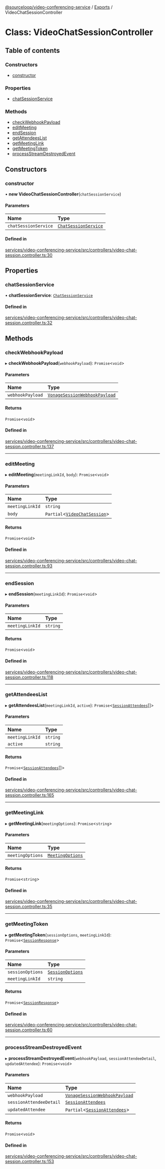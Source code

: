[@sourceloop/video-conferencing-service](../README.md) / [Exports](../modules.md) / VideoChatSessionController

# Class: VideoChatSessionController

## Table of contents

### Constructors

- [constructor](VideoChatSessionController.md#constructor)

### Properties

- [chatSessionService](VideoChatSessionController.md#chatsessionservice)

### Methods

- [checkWebhookPayload](VideoChatSessionController.md#checkwebhookpayload)
- [editMeeting](VideoChatSessionController.md#editmeeting)
- [endSession](VideoChatSessionController.md#endsession)
- [getAttendeesList](VideoChatSessionController.md#getattendeeslist)
- [getMeetingLink](VideoChatSessionController.md#getmeetinglink)
- [getMeetingToken](VideoChatSessionController.md#getmeetingtoken)
- [processStreamDestroyedEvent](VideoChatSessionController.md#processstreamdestroyedevent)

## Constructors

### constructor

• **new VideoChatSessionController**(`chatSessionService`)

#### Parameters

| Name | Type |
| :------ | :------ |
| `chatSessionService` | [`ChatSessionService`](ChatSessionService.md) |

#### Defined in

[services/video-conferencing-service/src/controllers/video-chat-session.controller.ts:30](https://github.com/sourcefuse/loopback4-microservice-catalog/blob/93a7f917/services/video-conferencing-service/src/controllers/video-chat-session.controller.ts#L30)

## Properties

### chatSessionService

• **chatSessionService**: [`ChatSessionService`](ChatSessionService.md)

#### Defined in

[services/video-conferencing-service/src/controllers/video-chat-session.controller.ts:32](https://github.com/sourcefuse/loopback4-microservice-catalog/blob/93a7f917/services/video-conferencing-service/src/controllers/video-chat-session.controller.ts#L32)

## Methods

### checkWebhookPayload

▸ **checkWebhookPayload**(`webhookPayload`): `Promise`<`void`\>

#### Parameters

| Name | Type |
| :------ | :------ |
| `webhookPayload` | [`VonageSessionWebhookPayload`](../interfaces/VonageSessionWebhookPayload.md) |

#### Returns

`Promise`<`void`\>

#### Defined in

[services/video-conferencing-service/src/controllers/video-chat-session.controller.ts:137](https://github.com/sourcefuse/loopback4-microservice-catalog/blob/93a7f917/services/video-conferencing-service/src/controllers/video-chat-session.controller.ts#L137)

___

### editMeeting

▸ **editMeeting**(`meetingLinkId`, `body`): `Promise`<`void`\>

#### Parameters

| Name | Type |
| :------ | :------ |
| `meetingLinkId` | `string` |
| `body` | `Partial`<[`VideoChatSession`](VideoChatSession.md)\> |

#### Returns

`Promise`<`void`\>

#### Defined in

[services/video-conferencing-service/src/controllers/video-chat-session.controller.ts:93](https://github.com/sourcefuse/loopback4-microservice-catalog/blob/93a7f917/services/video-conferencing-service/src/controllers/video-chat-session.controller.ts#L93)

___

### endSession

▸ **endSession**(`meetingLinkId`): `Promise`<`void`\>

#### Parameters

| Name | Type |
| :------ | :------ |
| `meetingLinkId` | `string` |

#### Returns

`Promise`<`void`\>

#### Defined in

[services/video-conferencing-service/src/controllers/video-chat-session.controller.ts:118](https://github.com/sourcefuse/loopback4-microservice-catalog/blob/93a7f917/services/video-conferencing-service/src/controllers/video-chat-session.controller.ts#L118)

___

### getAttendeesList

▸ **getAttendeesList**(`meetingLinkId`, `active`): `Promise`<[`SessionAttendees`](SessionAttendees.md)[]\>

#### Parameters

| Name | Type |
| :------ | :------ |
| `meetingLinkId` | `string` |
| `active` | `string` |

#### Returns

`Promise`<[`SessionAttendees`](SessionAttendees.md)[]\>

#### Defined in

[services/video-conferencing-service/src/controllers/video-chat-session.controller.ts:165](https://github.com/sourcefuse/loopback4-microservice-catalog/blob/93a7f917/services/video-conferencing-service/src/controllers/video-chat-session.controller.ts#L165)

___

### getMeetingLink

▸ **getMeetingLink**(`meetingOptions`): `Promise`<`string`\>

#### Parameters

| Name | Type |
| :------ | :------ |
| `meetingOptions` | [`MeetingOptions`](../interfaces/MeetingOptions.md) |

#### Returns

`Promise`<`string`\>

#### Defined in

[services/video-conferencing-service/src/controllers/video-chat-session.controller.ts:35](https://github.com/sourcefuse/loopback4-microservice-catalog/blob/93a7f917/services/video-conferencing-service/src/controllers/video-chat-session.controller.ts#L35)

___

### getMeetingToken

▸ **getMeetingToken**(`sessionOptions`, `meetingLinkId`): `Promise`<[`SessionResponse`](../interfaces/SessionResponse.md)\>

#### Parameters

| Name | Type |
| :------ | :------ |
| `sessionOptions` | [`SessionOptions`](../interfaces/SessionOptions.md) |
| `meetingLinkId` | `string` |

#### Returns

`Promise`<[`SessionResponse`](../interfaces/SessionResponse.md)\>

#### Defined in

[services/video-conferencing-service/src/controllers/video-chat-session.controller.ts:60](https://github.com/sourcefuse/loopback4-microservice-catalog/blob/93a7f917/services/video-conferencing-service/src/controllers/video-chat-session.controller.ts#L60)

___

### processStreamDestroyedEvent

▸ **processStreamDestroyedEvent**(`webhookPayload`, `sessionAttendeeDetail`, `updatedAttendee`): `Promise`<`void`\>

#### Parameters

| Name | Type |
| :------ | :------ |
| `webhookPayload` | [`VonageSessionWebhookPayload`](../interfaces/VonageSessionWebhookPayload.md) |
| `sessionAttendeeDetail` | [`SessionAttendees`](SessionAttendees.md) |
| `updatedAttendee` | `Partial`<[`SessionAttendees`](SessionAttendees.md)\> |

#### Returns

`Promise`<`void`\>

#### Defined in

[services/video-conferencing-service/src/controllers/video-chat-session.controller.ts:153](https://github.com/sourcefuse/loopback4-microservice-catalog/blob/93a7f917/services/video-conferencing-service/src/controllers/video-chat-session.controller.ts#L153)
